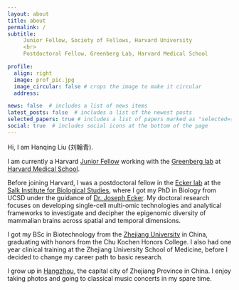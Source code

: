 ```yaml
---
layout: about
title: about
permalink: /
subtitle: 
     Junior Fellow, Society of Fellows, Harvard University
     <br>
     Postdoctoral Fellow, Greenberg Lab, Harvard Medical School

profile:
  align: right
  image: prof_pic.jpg
  image_circular: false # crops the image to make it circular
  address:

news: false  # includes a list of news items
latest_posts: false  # includes a list of the newest posts
selected_papers: true # includes a list of papers marked as "selected={true}"
social: true  # includes social icons at the bottom of the page
---
```


Hi, I am Hanqing Liu (刘翰青).

I am currently a Harvard [Junior Fellow](https://socfell.fas.harvard.edu/about) 
working with the [Greenberg lab](https://greenberg.hms.harvard.edu/) 
at [Harvard Medical School](https://hms.harvard.edu/).

Before joining Harvard, I was a postdoctoral fellow in the [Ecker lab](https://ecker.salk.edu/) at the
[Salk Institute for Biological Studies](https://www.salk.edu/),
where I got my PhD in Biology from UCSD under the guidance of
[Dr. Joseph Ecker](https://www.hhmi.org/scientists/joseph-r-ecker).
My doctoral research focuses on developing single-cell multi-omic technologies and analytical frameworks
to investigate and decipher the epigenomic diversity of mammalian brains across spatial and temporal dimensions.

I got my BSc in Biotechnology from the [Zhejiang University](https://en.wikipedia.org/wiki/Zhejiang_University) in China,
graduating with honors from the Chu Kochen Honors College. 
I also had one year clinical training at the Zhejiang University School of Medicine, 
before I decided to change my career path to basic research.

I grow up in [Hangzhou](https://en.wikipedia.org/wiki/Hangzhou), the capital city of Zhejiang Province in China. 
I enjoy taking photos and going to classical music concerts in my spare time.
